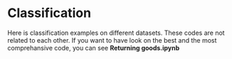 # Classification
Here is classification examples on different datasets. These codes are not related to each other.
If you want to have look on the best and the most comprehansive code, you can see <b> Returning goods.ipynb </b>
